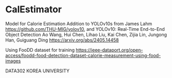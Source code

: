 # CalEstimator
Model for Calorie Estimation
Addition to YOLOv10s from James Lahm https://github.com/THU-MIG/yolov10, and YOLOv10: Real-Time End-to-End Object Detection
Ao Wang, Hui Chen, Lihao Liu, Kai Chen, Zijia Lin, Jungong Han, Guiguang Ding https://arxiv.org/abs/2405.14458

Using FooDD dataset for training https://ieee-dataport.org/open-access/foodd-food-detection-dataset-calorie-measurement-using-food-images

DATA302 KOREA UNIVERSITY
